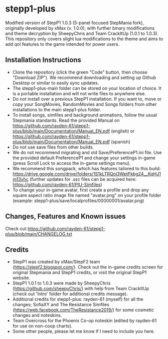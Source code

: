 # stepp1-plus
Modified version of StepP1 1.0.3 (5-panel focused StepMania fork), originally developed by xMax (v. 1.0.0), with further binary modifications and theme decryption by SheepyChris and Team CrackItUp (1.0.1 to 1.0.3). This repository only covers slight lua modifications to the theme and aims to add qol features to the game intended for power users.

## Installation Instructions
- Clone the repository (click the green "Code" button, then choose "Download ZIP"). We recommend downloading and setting up Github Desktop or similar to easily sync updates.
- The stepp1-plus-main folder can be stored on your location of choice. It is a portable installation and will not write files to anywhere else.
- Do not install over a previous StepP1 installation. If you want to, move or copy your SongMovies, RandomMovies and Songs folders from other installations to the main stepp1-plus folder.
- To install songs, simfiles and background animations, follow the usual Stepmania standards. Read the provided Manual on https://github.com/rayden-61/stepp1-plus/blob/main/Documentation/Manual_EN.pdf (english) or https://github.com/rayden-61/stepp1-plus/blob/main/Documentation/Manual_EN.pdf (spanish)
- Do not use save files from other builds.
- We do not recommend migrating and old Save/PreferenceP1.ini file. Use the provided default PreferenceP1 and change your settings in-game (press Scroll Lock to access the in-game settings menu).
- We recommend this songpack, which has features tailored to this build: https://drive.google.com/drive/folders/1S1kLTRQoj3WptFkbg24__KqHJ1m13yhc (further updates for .ssc files can be acquired here: https://github.com/rayden-61/PIU-Simfiles)
- To change your in-game avatar, first create a profile and drop any square aspect ratio image file named "avatar.png" on your profile folder (example: stepp1-plus/save/localprofiles/00000001/avatar.png)

## Changes, Features and Known issues
Check out https://github.com/rayden-61/stepp1-plus/blob/main/CHANGELOG.txt

## Credits
- StepP1 was created by xMax/StepF2 team (https://stepf2.blogspot.com/). Check out the in-game credits screen for original Stepmania and StepP1 credits, or visit the original StepP1 website.
- StepP1 1.0.1 to 1.0.3 were made by SheepyChris (https://github.com/sheepyChris/) with help from Team CrackItUp (check out 'Intro' folder for additional credits message).
- Additional credits for stepp1-plus: rayden-61 (myself) for all the changes; SofiaXY and The Resistance Simfiles (https://web.facebook.com/TheResistance2019/) for some cosmetic changes and noteskins.
- Team Overcross for the Phoenix Co-op noteskin (edited by rayden-61 for use on non-coop charts).
- Some other people, please let me know if I need to include you here.
